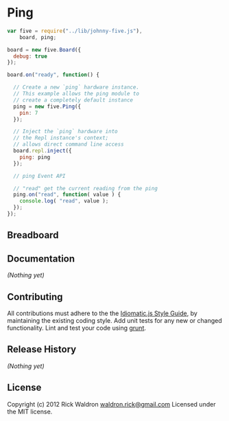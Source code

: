 # Ping

```javascript
var five = require("../lib/johnny-five.js"),
    board, ping;

board = new five.Board({
  debug: true
});

board.on("ready", function() {

  // Create a new `ping` hardware instance.
  // This example allows the ping module to
  // create a completely default instance
  ping = new five.Ping({
    pin: 7
  });

  // Inject the `ping` hardware into
  // the Repl instance's context;
  // allows direct command line access
  board.repl.inject({
    ping: ping
  });

  // ping Event API

  // "read" get the current reading from the ping
  ping.on("read", function( value ) {
    console.log( "read", value );
  });
});

```

## Breadboard




## Documentation

_(Nothing yet)_









## Contributing
All contributions must adhere to the the [Idiomatic.js Style Guide](https://github.com/rwldrn/idiomatic.js),
by maintaining the existing coding style. Add unit tests for any new or changed functionality. Lint and test your code using [grunt](https://github.com/cowboy/grunt).

## Release History
_(Nothing yet)_

## License
Copyright (c) 2012 Rick Waldron <waldron.rick@gmail.com>
Licensed under the MIT license.
